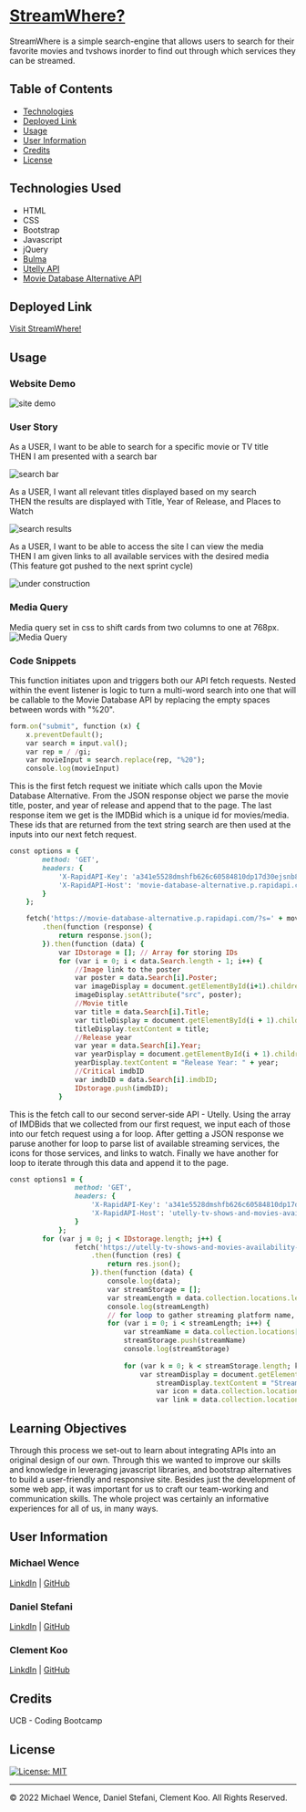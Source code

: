 # [StreamWhere?](https://mtwence.github.io/stream-where/)

StreamWhere is a simple search-engine that allows users to search for their favorite movies and tvshows inorder to find out through which services they can be streamed.


## Table of Contents

- [Technologies](#technologies)
- [Deployed Link](#link)
- [Usage](#usage)
- [User Information](#userinformation)
- [Credits](#credits)
- [License](#license)
  

## Technologies Used

- HTML
- CSS
- Bootstrap
- Javascript
- jQuery
- [Bulma](https://bulma.io/documentation/)
- [Utelly API](https://rapidapi.com/utelly/api/utelly/)
- [Movie Database Alternative API](https://rapidapi.com/rapidapi/api/movie-database-alternative/)


## Deployed Link

[Visit StreamWhere!](https://mtwence.github.io/stream-where/)

## Usage

### Website Demo

![site demo](./assets/images/demo.gif)
<br>

### User Story
As a USER, I want to be able to search for a specific movie or TV title <br>
THEN I am presented with a search bar

![search bar](./assets/images/searchbar.png)

As a USER, I want all relevant titles displayed based on my search <br>
THEN the results are displayed with Title, Year of Release, and Places to Watch

![search results](./assets/images/searchresults.png)

As a USER, I want to be able to access the site I can view the media <br>
THEN I am given links to all available services with the desired media <br>
(This feature got pushed to the next sprint cycle)

![under construction](./assets/images/undercon.png)

### Media Query
Media query set in css to shift cards from two columns to one at 768px.
![Media Query](./assets/images/mediaquery.gif)


### Code Snippets
This function initiates upon and triggers both our API fetch requests. Nested within the event listener is logic to turn a multi-word search into one that will be callable to the Movie Database API by replacing the empty spaces between words with "%20".
```ruby
form.on("submit", function (x) {
    x.preventDefault();
	var search = input.val();
	var rep = / /gi;
	var movieInput = search.replace(rep, "%20");
	console.log(movieInput)
```

This is the first fetch request we initiate which calls upon the Movie Database Alternative. From the JSON response object we parse the movie title, poster, and year of release and append that to the page. The last response item we get is the IMDBid which is a unique id for movies/media. These ids that are returned from the text string search are then used at the inputs into our next fetch request. 
```ruby
const options = {
		method: 'GET',
		headers: {
			'X-RapidAPI-Key': 'a341e5528dmshfb626c60584810dp17d30ejsnb83576f61579',
			'X-RapidAPI-Host': 'movie-database-alternative.p.rapidapi.com'
		}
	};

	fetch('https://movie-database-alternative.p.rapidapi.com/?s=' + movieInput + '&r=json&page=1', options)
		.then(function (response) {
			return response.json();
		}).then(function (data) {
			var IDstorage = []; // Array for storing IDs
			for (var i = 0; i < data.Search.length - 1; i++) {
				//Image link to the poster
				var poster = data.Search[i].Poster;
				var imageDisplay = document.getElementById(i+1).children[1].children[0].children[0].children[0].children[0];
				imageDisplay.setAttribute("src", poster);
				//Movie title
				var title = data.Search[i].Title;
				var titleDisplay = document.getElementById(i + 1).children[1].children[0].children[1].children[1];
				titleDisplay.textContent = title;
				//Release year
				var year = data.Search[i].Year;
				var yearDisplay = document.getElementById(i + 1).children[1].children[0].children[1].children[3];
				yearDisplay.textContent = "Release Year: " + year;
				//Critical imdbID
				var imdbID = data.Search[i].imdbID;
				IDstorage.push(imdbID);
			}
```

This is the fetch call to our second server-side API - Utelly. Using the array of IMDBids that we collected from our first request, we input each of those into our fetch request using a for loop. After getting a JSON response we paruse another for loop to parse list of available streaming services, the icons for those services, and links to watch. Finally we have another for loop to iterate through this data and append it to the page. 

```ruby
const options1 = {
				method: 'GET',
				headers: {
					'X-RapidAPI-Key': 'a341e5528dmshfb626c60584810dp17d30ejsnb83576f61579',
					'X-RapidAPI-Host': 'utelly-tv-shows-and-movies-availability-v1.p.rapidapi.com'
				}
			};
		for (var j = 0; j < IDstorage.length; j++) {
				fetch('https://utelly-tv-shows-and-movies-availability-v1.p.rapidapi.com/idlookup?source_id=' + IDstorage[j] + '&source=imdb&country=us', options1)
					.then(function (res) {
						return res.json();
					}).then(function (data) {
						console.log(data);
						var streamStorage = [];
						var streamLength = data.collection.locations.length
						console.log(streamLength)
						// for loop to gather streaming platform name, icon, and link to watch/buy 
						for (var i = 0; i < streamLength; i++) {
							var streamName = data.collection.locations[i].display_name;
							streamStorage.push(streamName)
							console.log(streamStorage)
								
							for (var k = 0; k < streamStorage.length; k++) {
								var streamDisplay = document.getElementById(i + 1).children[1].children[1];
									streamDisplay.textContent = "Streaming Here: " + streamStorage;
									var icon = data.collection.locations[i].icon
									var link = data.collection.locations[i].url;
```
## Learning Objectives
Through this process we set-out to learn about integrating APIs into an original design of our own. Through this we wanted to improve our skills and knowledge in leveraging javascript libraries, and bootstrap alternatives to build a user-friendly and responsive site. Besides just the development of some web app, it was important for us to craft our team-working and communication skills. The whole project was certainly an informative experiences for all of us, in many ways. 

## User Information

### **Michael Wence**
[LinkdIn](https://www.linkedin.com/in/michael-wence/) |
[GitHub](https://github.com/mtwence)

### **Daniel Stefani**
[LinkdIn](https://www.linkedin.com/in/daniel-stefani-b88695238/) |
[GitHub](https://github.com/DStefani86)

### **Clement Koo**
[LinkdIn](https://www.linkedin.com/in/clement-t-k-459322138/) |
[GitHub](https://github.com/C-K999)
## Credits

UCB - Coding Bootcamp


## License

[![License: MIT](https://img.shields.io/badge/License-MIT-yellow.svg)](https://opensource.org/licenses/MIT)

---

© 2022 Michael Wence, Daniel Stefani, Clement Koo. All Rights Reserved.